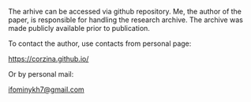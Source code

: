 
The arhive can be accessed via github repository. Me, the author of the paper, is responsible for handling the research archive. The archive was made publicly available prior to publication.

To contact the author, use contacts from personal page:

https://corzina.github.io/

Or by personal mail:

ifominykh7@gmail.com
